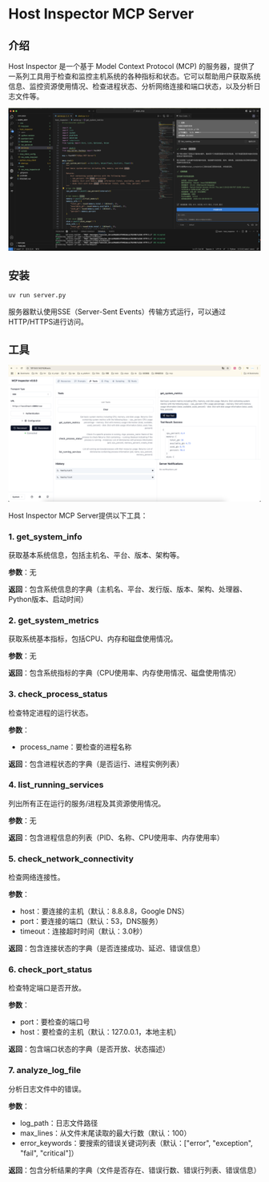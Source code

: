 # Host Inspector MCP Server

## 介绍

Host Inspector 是一个基于 Model Context Protocol (MCP) 的服务器，提供了一系列工具用于检查和监控主机系统的各种指标和状态。它可以帮助用户获取系统信息、监控资源使用情况、检查进程状态、分析网络连接和端口状态，以及分析日志文件等。

![](./images/host_inspector_screenshot.png)

## 安装

```bash
uv run server.py
```

服务器默认使用SSE（Server-Sent Events）传输方式运行，可以通过HTTP/HTTPS进行访问。

## 工具

![](./images/mcp_inspector_of_host_inspector.png)

Host Inspector MCP Server提供以下工具：

### 1. get_system_info

获取基本系统信息，包括主机名、平台、版本、架构等。

**参数**：无

**返回**：包含系统信息的字典（主机名、平台、发行版、版本、架构、处理器、Python版本、启动时间）

### 2. get_system_metrics

获取系统基本指标，包括CPU、内存和磁盘使用情况。

**参数**：无

**返回**：包含系统指标的字典（CPU使用率、内存使用情况、磁盘使用情况）

### 3. check_process_status

检查特定进程的运行状态。

**参数**：
- process_name：要检查的进程名称

**返回**：包含进程状态的字典（是否运行、进程实例列表）

### 4. list_running_services

列出所有正在运行的服务/进程及其资源使用情况。

**参数**：无

**返回**：包含进程信息的列表（PID、名称、CPU使用率、内存使用率）

### 5. check_network_connectivity

检查网络连接性。

**参数**：
- host：要连接的主机（默认：8.8.8.8，Google DNS）
- port：要连接的端口（默认：53，DNS服务）
- timeout：连接超时时间（默认：3.0秒）

**返回**：包含连接状态的字典（是否连接成功、延迟、错误信息）

### 6. check_port_status

检查特定端口是否开放。

**参数**：
- port：要检查的端口号
- host：要检查的主机（默认：127.0.0.1，本地主机）

**返回**：包含端口状态的字典（是否开放、状态描述）

### 7. analyze_log_file

分析日志文件中的错误。

**参数**：
- log_path：日志文件路径
- max_lines：从文件末尾读取的最大行数（默认：100）
- error_keywords：要搜索的错误关键词列表（默认：["error", "exception", "fail", "critical"]）

**返回**：包含分析结果的字典（文件是否存在、错误行数、错误行列表、错误信息）

